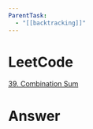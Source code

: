 ```yaml
---
ParentTask:
  - "[[backtracking]]"
---
```


# LeetCode
[39. Combination Sum](https://leetcode.com/problems/combination-sum/)

# Answer
```Cpp

``` 